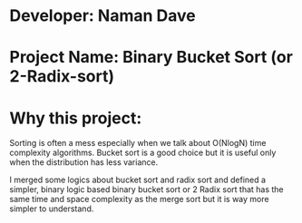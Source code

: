 # Developer: Naman Dave
# Project Name: Binary Bucket Sort (or 2-Radix-sort)
# Why this project: 
Sorting is often a mess especially when we talk about O(NlogN) time complexity algorithms.
Bucket sort is a good choice but it is useful only when the distribution has less variance.

I merged some logics about bucket sort and radix sort and defined a simpler, binary logic based binary bucket sort
or 2 Radix sort that has the same time and space complexity as the merge sort but it is way more simpler to understand.

